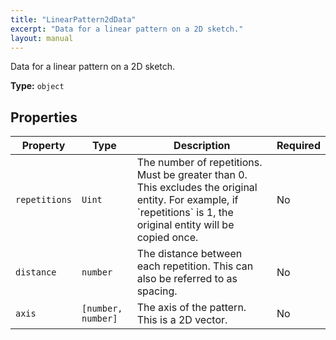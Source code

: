 ```yaml
---
title: "LinearPattern2dData"
excerpt: "Data for a linear pattern on a 2D sketch."
layout: manual
---
```


Data for a linear pattern on a 2D sketch.



**Type:** `object`





## Properties

| Property | Type | Description | Required |
|----------|------|-------------|----------|
| `repetitions` |`Uint`| The number of repetitions. Must be greater than 0. This excludes the original entity. For example, if &#x60;repetitions&#x60; is 1, the original entity will be copied once. | No |
| `distance` |`number`| The distance between each repetition. This can also be referred to as spacing. | No |
| `axis` |`[number, number]`| The axis of the pattern. This is a 2D vector. | No |


